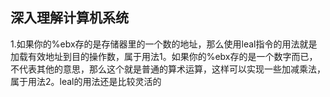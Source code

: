 ## 深入理解计算机系统

1.如果你的%ebx存的是存储器里的一个数的地址，那么使用leal指令的用法就是加载有效地址到目的操作数，属于用法1。如果你的%ebx存的是一个数字而已，不代表其他的意思，那么这个就是普通的算术运算，这样可以实现一些加减乘法，属于用法2。leal的用法还是比较灵活的

